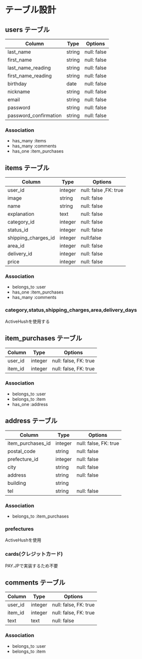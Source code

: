 # テーブル設計

## users テーブル

| Column                | Type   | Options     |
| --------------------- | ------ | ----------- |
| last_name             | string | null: false |
| first_name            | string | null: false |
| last_name_reading     | string | null: false |
| first_name_reading    | string | null: false |
| birthday              | date   | null: false |
| nickname              | string | null: false |
| email                 | string | null: false |
| password              | string | null: false |
| password_confirmation | string | null: false |

### Association

- has_many :items
- has_many :comments
- has_one  :item_purchases

## items テーブル

| Column           | Type       | Options     |
| ---------------- | ---------- | ----------- |
| user_id          | integer    | null: false ,FK: true |
| image            | string     | null: false |
| name             | string     | null: false |
| explanation      | text       | null: false |
| category_id      | integer    | null: false |
| status_id        | integer    | null: false |
| shipping_charges_id | integer | null:false  |
| area_id          | integer    | null: false |
| delivery_id      | integer    | null: false |
| price            | integer    | null: false |

### Association

- belongs_to :user
- has_one :item_purchases
- has_many :comments

### category,status,shipping_charges,area,delivery_days
ActiveHushを使用する

## item_purchases テーブル

| Column   | Type      | Options               |
| ---------| --------- | --------------------- |
| user_id  | integer   | null: false, FK: true |
| item_id  | integer   | null: false, FK: true |

### Association

- belongs_to :user
- belongs_to :item
- has_one :address



## address テーブル

| Column            | Type      | Options     |
| ------------------| --------- | ----------- |
| item_purchases_id | integer    | null: false, FK: true |
| postal_code       | string    | null: false |
| prefecture_id     | integer   | null: false |
| city              | string    | null: false |
| address           | string    | null: false |
| building          | string    |             |
| tel               | string    | null: false |

### Association

- belongs_to :item_purchases

### prefectures
ActiveHushを使用

### cards(クレジットカード)
PAY.JPで実装するため不要


## comments テーブル

| Column  | Type      | Options     |
| ------- | --------- | ----------- |
| user_id | integer   | null: false, FK: true |
| item_id | integer   | null: false, FK: true |
| text    | text      | null: false |

### Association

- belongs_to :user
- belongs_to :item
